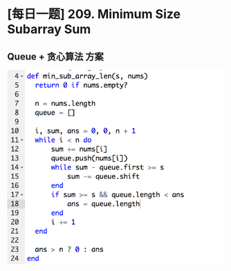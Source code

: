 # [每日一题] 209. Minimum Size Subarray Sum

## Queue + 贪心算法 方案

![Ruby 版本](./images/queue-ruby.png "@东东 提交的Ruby版本")

